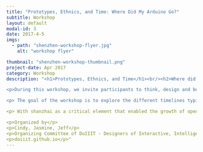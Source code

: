 ```yaml
---
title: "Prototypes, Ethnics, and Time: Where Did My Arduino Go?"
subtitle: Workshop
layout: default
modal-id: 3
date: 2017-4-5
imgs: 
  - path: "shenzhen-workshop-flyer.jpg"
    alt: "workshop flyer"

thumbnail: "shenzhen-workshop-thumbnail.png"
project-date: Apr 2017
category: Workshop
description: "<h1>Prototypes, Ethnics, and Time</h1><br/><h2>Where did my Arduino go?</h2>

<p>During this workshop, we invite participants to think, design and build open source hardware prototypes and products in consideration of their time cycles - its movement across geological, social and economic timelines. These timelines help us understand how technological artifacts transform over time in consideration of market fluctuations and trends, environmental concerns and constraints as well as sociopolitical shifts and policy changes.</p>

<p> The goal of the workshop is to explore the different timelines typical to different models of product development and hardware production. We add to conversations around agile and "rapid prototyping" and traditional corporate design timelines a more global and holistic consideration of time and making, drawing inspiration from China's shanzhai (山寨) culture. 

<p> With shanzhai as a critical element that enabled the growth of open source hardware, we will examine technology life cycles (production, use, discard, recycle) in the context of their impact of labor, environment, and social change. We consider where prototypes we have made and/or products we possess go, from its initial production, replication, distribution and use, asking questions like “How can I make the first 100 units of my first prototypes?” and “What is this made of and where does it come from?” </p>

<p>Organized by</p>
<p>Cindy, Jasmine, Jeff</p>
<p>Organizing Committee of DoIIIT - Designers of Interactive, Intelligent, and Interconnected Things</p>
<p>doiiit.github.io</p>"
---
```

